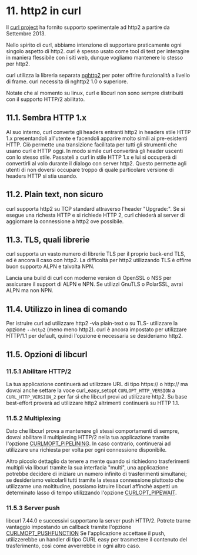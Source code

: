 # 11. http2 in curl

Il [curl project](https://curl.haxx.se/) ha fornito supporto sperimentale ad 
http2 a partire da Settembre 2013.

Nello spirito di curl, abbiamo intenzione di supportare praticamente ogni singolo aspetto di http2. curl è spesso usato come tool di test per interagire in maniera flessibile con i siti web, dunque vogliamo mantenere lo stesso per http2.

curl utilizza la libreria separata [nghttp2](https://nghttp2.org/) per poter 
offrire funzionalità a livello di frame. curl necessita di nghttp2 1.0 o superiore.

Notate che al momento su linux, curl e libcurl non sono sempre distribuiti con il
supporto HTTP/2 abilitato.

## 11.1. Sembra HTTP 1.x

Al suo interno, curl converte gli headers entranti http2 in headers stile HTTP 1.x presentandoli all'utente e facendoli apparire molto simili ai pre-esistenti HTTP. Ciò permette una transizione facilitata per tutti gli strumenti che usano curl e HTTP oggi. In modo simile curl convertirà gli header uscenti con lo stesso stile. Passateli a curl in stile HTTP 1.x e lui si occuperà di convertirli al volo durante il dialogo con server http2. Questo permette agli utenti di non doversi occupare troppo di quale particolare versione di headers HTTP si stia usando.

## 11.2. Plain text, non sicuro

curl supporta http2 su TCP standard attraverso l'header "Upgrade:". Se si 
esegue una richesta HTTP e si richiede HTTP 2, curl chiederà al server di 
aggiornare la connessione a http2 ove possibile.

## 11.3. TLS, quali librerie

curl supporta un vasto numero di librerie TLS per il proprio back-end TLS, ed è ancora il caso con http2. La difficoltà per http2 utilizzando TLS è offirre buon supporto ALPN e talvolta NPN.

Lancia una build di curl con moderne version di OpenSSL o NSS per assicurare il support di ALPN e NPN. Se utilizzi GnuTLS o PolarSSL, avrai ALPN ma non NPN.

## 11.4. Utilizzo in linea di comando

Per istruire curl ad utilizzare http2 -via plain-text o su TLS- utilizzare la 
opzione `--http2` (meno meno http2). curl è ancora impostato per utilizzare 
HTTP/1.1 per default, quindi l'opzione è necessaria se desideriamo http2.

## 11.5. Opzioni di libcurl

### 11.5.1 Abilitare HTTP/2

La tua applicazione continuerà ad utilizzare URL di tipo https:// o http:// 
ma dovrai anche settare la voce curl_easy_setopt `CURLOPT_HTTP_VERSION` a
`CURL_HTTP_VERSION_2` per far sì che libcurl provi ad utilizzare http2. Su 
base best-effort proverà ad utilizzare http2 altrimenti continuerà su HTTP 1.1.

### 11.5.2 Multiplexing

Dato che libcurl prova a mantenere gli stessi comportamenti di sempre, dovrai
abilitare il multiplexing HTTP/2 nella tua applicazione tramite l'opzione 
[CURLMOPT_PIPELINING](https://curl.haxx.se/libcurl/c/CURLMOPT_PIPELINING.html).
In caso contrario, continuerai ad utilizzare una richiesta per volta per ogni 
connessione disponibile.

Altro piccolo dettaglio da tenere a mente quando si richiedono trasferimenti
multipli via libcurl tramite la sua interfacia "multi", una applicazione 
potrebbe decidere di iniziare un numero infinito di trasferimenti simultanei;
se desideriamo veicolarli tutti tramite la stessa connessione piuttosto che
utilizzarne una moltitudine, possiamo istruire libcurl affinchè aspetti un 
determinato lasso di tempo utilizzando l'opzione
[CURLOPT_PIPEWAIT](https://curl.haxx.se/libcurl/c/CURLOPT_PIPEWAIT.html).

### 11.5.3 Server push

libcurl 7.44.0 e successivi supportano la server push HTTP/2. Potrete trarne 
vantaggio impostando un callback tramite l'opzione
[CURLMOPT_PUSHFUNCTION](https://curl.haxx.se/libcurl/c/CURLMOPT_PUSHFUNCTION.html)
Se l'applicazione accettase il push, utilizzerebbe un handler di tipo CURL easy
per trasmettere il contenuto del trasferimento, così come avverrebbe in ogni
altro caso.
